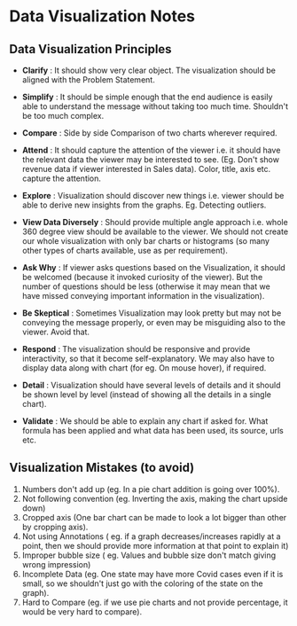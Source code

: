 # Data Visualization Notes

## Data Visualization Principles

* **Clarify** : It should show very clear object. The visualization should be aligned with the Problem Statement.

* **Simplify** : It should be simple enough that the end audience is easily able to understand the message without taking too much time. Shouldn't be too much complex.

* **Compare** : Side by side Comparison of two charts wherever required.

* **Attend** : It should capture the attention of the viewer i.e. it should have the relevant data the viewer may be interested to see. (Eg. Don't show revenue data if viewer interested in Sales data). Color, title, axis etc. capture the attention.

* **Explore** : Visualization should discover new things i.e. viewer should be able to derive new insights from the graphs. Eg. Detecting outliers.

* **View Data Diversely** : Should provide multiple angle approach i.e. whole 360 degree view should be available to the viewer. We should not create our whole visualization with only bar charts or histograms (so many other types of charts available, use as per requirement).

* **Ask Why** : If viewer asks questions based on the Visualization, it should be welcomed (because it invoked curiosity of the viewer). But the number of questions should be less (otherwise it may mean that we have missed conveying important information in the visualization).

* **Be Skeptical** : Sometimes Visualization may look pretty but may not be conveying the message properly, or even may be misguiding also to the viewer. Avoid that.

* **Respond** : The visualization should be responsive and provide interactivity, so that it become self-explanatory.  We may also have to display data along with chart (for eg. On mouse hover), if required.

* **Detail** : Visualization should have several levels of details and it should be shown level by level (instead of showing all the details in a single chart).

* **Validate** : We should be able to explain any chart if asked for. What formula has been applied and what data has been used, its source, urls etc.

## Visualization Mistakes (to avoid)

1. Numbers don't add up (eg. In a pie chart addition is going over 100%).
2. Not following convention (eg. Inverting the axis, making the chart upside down)
3. Cropped axis (One bar chart can be made to look a lot bigger than other by cropping axis).
4. Not using Annotations ( eg. if a graph decreases/increases rapidly at a point, then we should provide more information at that point to explain it)
5. Improper bubble size ( eg. Values and bubble size don't match giving wrong impression)
6. Incomplete Data (eg. One state may have more Covid cases even if it is small, so we shouldn't just go with the coloring of the state on the graph).
7. Hard to Compare (eg. if we use pie charts and not provide percentage, it would be very hard to compare).
